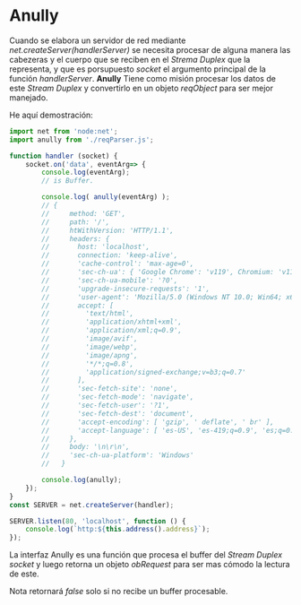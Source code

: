 # Anully

Cuando se elabora un servidor de red mediante *net.createServer(handlerServer)* se
necesita procesar de alguna manera las cabezeras y el cuerpo que se reciben en el *Strema Duplex* que la representa, y que es porsupuesto *socket* el argumento principal de la función *handlerServer*. **Anully** Tiene como misión procesar los
datos de este *Stream Duplex* y convertirlo en un objeto *reqObject* para ser
mejor manejado.

He aquí demostración:

```javascript
import net from 'node:net';
import anully from './reqParser.js';

function handler (socket) {
    socket.on('data', eventArg=> {
        console.log(eventArg); 
        // is Buffer.

        console.log( anully(eventArg) );
        // {
        //     method: 'GET',
        //     path: '/',
        //     htWithVersion: 'HTTP/1.1',
        //     headers: {
        //       host: 'localhost',
        //       connection: 'keep-alive',
        //       'cache-control': 'max-age=0',
        //       'sec-ch-ua': { 'Google Chrome': 'v119', Chromium: 'v119', 'Not?A_Brand': 'v24' },
        //       'sec-ch-ua-mobile': '?0',
        //       'upgrade-insecure-requests': '1',
        //       'user-agent': 'Mozilla/5.0 (Windows NT 10.0; Win64; x64) AppleWebKit/537.36 (KHTML, like Gecko) Chrome/119.0.0.0 Safari/537.36',
        //       accept: [
        //         'text/html',
        //         'application/xhtml+xml',
        //         'application/xml;q=0.9',
        //         'image/avif',
        //         'image/webp',
        //         'image/apng',
        //         '*/*;q=0.8',
        //         'application/signed-exchange;v=b3;q=0.7'
        //       ],
        //       'sec-fetch-site': 'none',
        //       'sec-fetch-mode': 'navigate',
        //       'sec-fetch-user': '?1',
        //       'sec-fetch-dest': 'document',
        //       'accept-encoding': [ 'gzip', ' deflate', ' br' ],
        //       'accept-language': [ 'es-US', 'es-419;q=0.9', 'es;q=0.8' ]
        //     },
        //     body: '\n\r\n',
        //     'sec-ch-ua-platform': 'Windows'
        //   }

        console.log(anully);
    });
}
const SERVER = net.createServer(handler);

SERVER.listen(80, 'localhost', function () {
    console.log(`http:${this.address().address}`);
});
```
La interfaz Anully es una función que procesa el buffer del
*Stream Duplex socket* y luego retorna un objeto *obRequest*
para ser mas cómodo la lectura de este.

Nota retornará *false* solo si no recibe un buffer procesable.